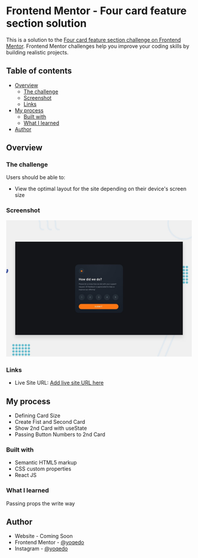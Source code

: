 # Frontend Mentor - Four card feature section solution

This is a solution to the [Four card feature section challenge on Frontend Mentor](https://www.frontendmentor.io/challenges/four-card-feature-section-weK1eFYK). Frontend Mentor challenges help you improve your coding skills by building realistic projects. 

## Table of contents

- [Overview](#overview)
  - [The challenge](#the-challenge)
  - [Screenshot](#screenshot)
  - [Links](#links)
- [My process](#my-process)
  - [Built with](#built-with)
  - [What I learned](#what-i-learned)
- [Author](#author)


## Overview

### The challenge

Users should be able to:

- View the optimal layout for the site depending on their device's screen size

### Screenshot

![](./design/desktop-preview.jpg)

### Links

- Live Site URL: [Add live site URL here](https://y04.netlify.com)

## My process
- Defining Card Size 
- Create Fist and Second Card
- Show 2nd Card with useState
- Passing Button Numbers to 2nd Card

### Built with

- Semantic HTML5 markup
- CSS custom properties
- React JS

### What I learned

Passing props the write way

## Author

- Website - Coming Soon
- Frontend Mentor - [@yoqedo](https://www.frontendmentor.io/profile/yoqedo)
- Instagram - [@yoqedo](https://www.instagram.com/yoqedo/)


